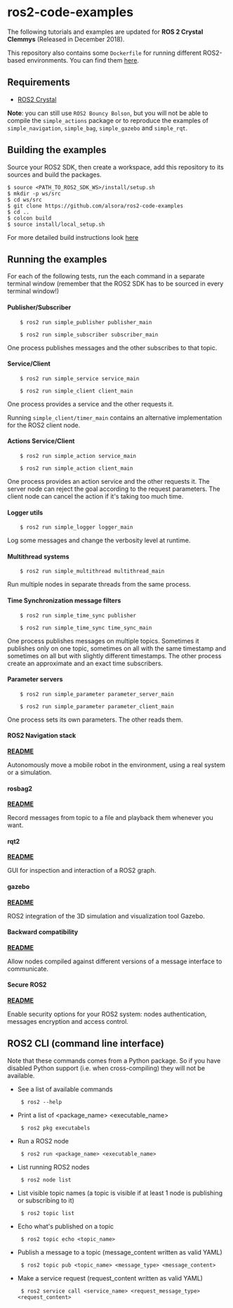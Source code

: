 # ros2-code-examples

The following tutorials and examples are updated for **ROS 2 Crystal Clemmys** (Released in December 2018).

This repository also contains some `Dockerfile` for running different ROS2-based environments.
You can find them [here](docker).

## Requirements

 - [ROS2 Crystal](https://index.ros.org/doc/ros2/Installation/)


**Note**: you can still use `ROS2 Bouncy Bolson`, but you will not be able to compile the `simple_actions` package or to reproduce the examples of `simple_navigation`, `simple_bag`, `simple_gazebo` and `simple_rqt`.


## Building the examples

Source your ROS2 SDK, then create a workspace, add this repository to its sources and build the packages.

    $ source <PATH_TO_ROS2_SDK_WS>/install/setup.sh
    $ mkdir -p ws/src
    $ cd ws/src
    $ git clone https://github.com/alsora/ros2-code-examples
    $ cd ..
    $ colcon build
    $ source install/local_setup.sh

For more detailed build instructions look [here](build_ros2_packages.md)


## Running the examples

For each of the following tests, run the each command in a separate terminal window (remember that the ROS2 SDK has to be sourced in every terminal window!)


#### Publisher/Subscriber
```
    $ ros2 run simple_publisher publisher_main
```
```
    $ ros2 run simple_subscriber subscriber_main
```
One process publishes messages and the other subscribes to that topic.


#### Service/Client
```
    $ ros2 run simple_service service_main
```
```
    $ ros2 run simple_client client_main
```

One process provides a service and the other requests it.

Running  `simple_client/timer_main` contains an alternative implementation for the ROS2 client node.

#### Actions Service/Client
```
    $ ros2 run simple_action service_main
```
```
    $ ros2 run simple_action client_main
```

One process provides an action service and the other requests it.
The server node can reject the goal according to the request parameters.
The client node can cancel the action if it's taking too much time.

#### Logger utils
```
    $ ros2 run simple_logger logger_main
```

Log some messages and change the verbosity level at runtime.


#### Multithread systems
```
    $ ros2 run simple_multithread multithread_main
```

Run multiple nodes in separate threads from the same process.


#### Time Synchronization message filters
```
    $ ros2 run simple_time_sync publisher
```
```
    $ ros2 run simple_time_sync time_sync_main
```
One process publishes messages on multiple topics. Sometimes it publishes only on one topic, sometimes on all with the same timestamp and sometimes on all but with slightly different timestamps.
The other process create an approximate and an exact time subscribers.


#### Parameter servers
```
    $ ros2 run simple_parameter parameter_server_main
```
```
    $ ros2 run simple_parameter parameter_client_main
```

One process sets its own parameters. The other reads them.

#### ROS2 Navigation stack

[**README**](simple_navigation)

Autonomously move a mobile robot in the environment, using a real system or a simulation.


#### rosbag2

[**README**](simple_bag)

Record messages from topic to a file and playback them whenever you want.


#### rqt2

[**README**](simple_rqt)

GUI for inspection and interaction of a ROS2 graph.


#### gazebo

[**README**](simple_gazebo)

ROS2 integration of the 3D simulation and visualization tool Gazebo.


#### Backward compatibility

[**README**](simple_backward_compatible)

Allow nodes compiled against different versions of a message interface to communicate.


#### Secure ROS2

[**README**](simple_security)

Enable security options for your ROS2 system: nodes authentication, messages encryption and access control.


## ROS2 CLI (command line interface)

Note that these commands comes from a Python package. So if you have disabled Python support (i.e. when cross-compiling) they will not be available.

 - See a list of available commands

        $ ros2 --help

 - Print a list of <package_name> <executable_name>

        $ ros2 pkg executabels

 - Run a ROS2 node

        $ ros2 run <package_name> <executable_name>
     
 - List running ROS2 nodes
 
        $ ros2 node list

 - List visible topic names (a topic is visible if at least 1 node is publishing or subscribing to it)

        $ ros2 topic list

 - Echo what's published on a topic

        $ ros2 topic echo <topic_name>

 - Publish a message to a topic (message_content written as valid YAML)

        $ ros2 topic pub <topic_name> <message_type> <message_content>

 - Make a service request (request_content written as valid YAML)

        $ ros2 service call <service_name> <request_message_type> <request_content>
        

